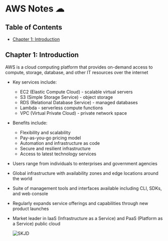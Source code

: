 # AWS Notes ☁

## Table of Contents

- [Chapter 1: Introduction](#chapter-1-introduction)

## Chapter 1: Introduction

 AWS is a cloud computing platform that provides on-demand access to compute, storage, database, and other IT resources over the internet

- Key services include:
  - EC2 (Elastic Compute Cloud) - scalable virtual servers
  - S3 (Simple Storage Service) - object storage
  - RDS (Relational Database Service) - managed databases
  - Lambda - serverless compute functions
  - VPC (Virtual Private Cloud) - private network space

- Benefits include: 
  - Flexibility and scalability
  - Pay-as-you-go pricing model 
  - Automation and infrastructure as code
  - Secure and resilient infrastructure
  - Access to latest technology services

- Users range from individuals to enterprises and government agencies

- Global infrastructure with availability zones and edge locations around the world 

- Suite of management tools and interfaces available including CLI, SDKs, and web console

- Regularly expands service offerings and capabilities through new product launches

- Market leader in IaaS (Infrastructure as a Service) and PaaS (Platform as a Service) public cloud

  ![SKJD](https://github.com/Zaahiid/AWS-study/assets/119992167/86346163-ded8-495c-8a3d-ab3713c43b11)
